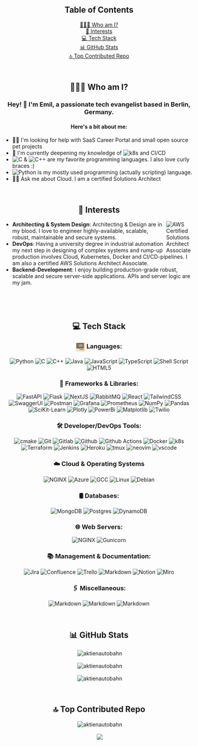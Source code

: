 <!DOCTYPE html>
<html lang="en">
<head>
<meta name="google-site-verification" content="NMburJ0yGQbBOvQcOdXozWOqJXgczd54tpUAV_E6mwA" />
</head>
<body>
<div align="center" id="table-of-contents">
<h2>Table of Contents</h2>
<a href="#who-am-i">👨🏻‍💻 Who am I?</a><br>
<a href="#interests">🚀 Interests</a><br>
<a href="#tech-stack">💻 Tech Stack</a><br>
<a href="#github-stats">📊 GitHub Stats</a><br>
<a href="#top-contributed-repo">🔝 Top Contributed Repo</a>
 
</div>

<p>&nbsp;</p>

<h2 align="center" id="who-am-i">👨🏻‍💻 Who am I?</h2>
<h3 align="center">Hey! 👋 I'm Emil, a passionate tech evangelist based in Berlin, Germany.</h3> <h4 align="center">Here's a bit about me:</h4>
<p align="center"> 
<ul>
<li>🙏🏻 I'm looking for help with SaaS Career Portal and small open source pet projects</li>
<li>📖 I'm currently deepening my knowledge of <img alt="k8s" src="https://img.shields.io/badge/kubernetes-%23326ce5.svg?style=flat&logo=kubernetes&logoColor=white"> and CI/CD</li>
<li><img alt="C" src="https://img.shields.io/badge/c-%2300599C.svg?style=flat&logo=c&logoColor=white"> & <img alt="C++" src="https://img.shields.io/badge/c++-%2300599C.svg?style=flat&logo=c&logoColor=white"> are my favorite programming languages. I also love curly braces :)</li>
<li><img alt="Python" src="https://img.shields.io/badge/python-3670A0?style=flat&logo=python&logoColor=ffdd54"> is my mostly used programming (actually scripting) language.
</li>
<li>🙋🏻 Ask me about Cloud. I am a certified Solutions Architect</li>
</ul>

<p>&nbsp;</p>

<h2 align="center" id="interests">🚀 Interests</h2>
<a href="https://www.credly.com/badges/65b7b8ca-aed7-4964-bb04-1eca8963f9d1/public_url">
<img align="right" width="75 " alt="AWS Certified Solutions Architect Associate" src="https://images.credly.com/size/220x220/images/0e284c3f-5164-4b21-8660-0d84737941bc/image.png"/>
</a>
<ul>
<li><strong>Architecting & System Design</strong>: Architecting & Design are in my blood. I love to engineer highly-available, scalable, robust, maintainable and secure systems.</li>
<li><strong>DevOps</strong>: Having a university degree in industrial automation my next step in designing of complex systems and rump-up production involves Cloud, Kubernetes, Docker and CI/CD-pipelines. I am also a certified AWS Solutions Architect Associate.</li>
<li><strong>Backend-Development</strong>: I enjoy building production-grade robust, scalable and secure server-side applications. APIs and server logic are my jam.</li>
</ul>
<p align="center">
<br>
<p>&nbsp;</p>

<h2 align="center" id="tech-stack">💻 Tech Stack</h2>
<p align="center">
<h3 align="center"> 
<img alt="Languages" src="./code-svgrepo-com.svg" width="24" height="24" align="center">
Languages:</h3>
<p align="center">
<img alt="Python" src="https://img.shields.io/badge/python-3670A0?style=flat&logo=python&logoColor=ffdd54">
<img alt="C" src="https://img.shields.io/badge/c-%2300599C.svg?style=flat&logo=c&logoColor=white">
<img alt="C++" src="https://img.shields.io/badge/c++-%2300599C.svg?style=flat&logo=c&logoColor=white">
<img alt="Java" src="https://img.shields.io/badge/java-%23ED8B00.svg?style=flat&logo=openjdk&logoColor=white">
<img alt="JavaScript" src="https://img.shields.io/badge/javascript-%23323330.svg?style=flat&logo=javascript&logoColor=%23F7DF1E">
<img alt="TypeScript" src="https://img.shields.io/badge/typescript-%23007ACC.svg?style=flat&logo=typescript&logoColor=white">
<img alt="Shell Script" src="https://img.shields.io/badge/shell_script-%23121011.svg?style=flat&logo=gnu-bash&logoColor=white">
<img alt="HTML5" src="https://img.shields.io/badge/html5-%23E34F26.svg?style=flat&logo=html5&logoColor=white">
</p>

<h3 align="center">🚀 Frameworks & Libraries:</h3>
<p align="center">

<img alt="FastAPI" src="https://img.shields.io/badge/FastAPI-005571?style=flat&logo=fastapi">
<img alt="Flask" src="https://img.shields.io/badge/flask-%23000.svg?style=flat&logo=flask&logoColor=white"> 
<img alt="NextJS" src="https://img.shields.io/badge/Next-black?style=flat&logo=next.js&logoColor=white"> 
<img alt="RabbitMQ" src="https://img.shields.io/badge/rabbitmq-FF6600?style=flat&logo=rabbitmq&logoColor=white">
<img alt="React" src="https://img.shields.io/badge/react-%2320232a.svg?style=flat&logo=react&logoColor=%2361DAFB">
<img alt="TailwindCSS" src="https://img.shields.io/badge/tailwindcss-%2338B2AC.svg?style=flat&logo=tailwind-css&logoColor=white"> 
<img alt="SwaggerUI" src="https://img.shields.io/badge/-Swagger-%23Clojure?style=flat&logo=swagger&logoColor=white">
<img alt="Postman" src="https://img.shields.io/badge/Postman-FF6C37?style=flat&logo=postman&logoColor=white">
<img alt="Grafana" src="https://img.shields.io/badge/grafana-%23F46800.svg?style=flat&logo=grafana&logoColor=white">
<img alt="Prometheus" src="https://img.shields.io/badge/Prometheus-E6522C?style=flat&logo=Prometheus&logoColor=white">
<img alt="NumPy" src="https://img.shields.io/badge/numpy-%23013243.svg?style=flat&logo=numpy&logoColor=white">
<img alt="Pandas" src="https://img.shields.io/badge/pandas-%23150458.svg?style=flat&logo=pandas&logoColor=white">
<img alt="SciKit-Learn" src="https://img.shields.io/badge/scikit--learn-%23F7931E.svg?style=flat&logo=scikit-learn&logoColor=white">
<img alt="Plotly" src="https://img.shields.io/badge/Plotly-%233F4F75.svg?style=flat&logo=plotly&logoColor=white">
<img alt="PowerBi" src="https://img.shields.io/badge/power_bi-F2C811?style=flat&logo=powerbi&logoColor=black">
<img alt="Matplotlib" src="https://img.shields.io/badge/Matplotlib-%23ffffff.svg?style=flat&logo=Matplotlib&logoColor=black">
<img alt="Twilio" src="https://img.shields.io/badge/Twilio-F22F46?style=flat&logo=Twilio&logoColor=white">
</p>

<h3 align="center">🛠️ Developer/DevOps Tools:</h3>
<p align="center">
<img alt="cmake" src="https://img.shields.io/badge/CMake-%23008FBA.svg?style=flat&logo=cmake&logoColor=white">
<img alt="Git" src="https://img.shields.io/badge/git-%23F05033.svg?style=flat&logo=git&logoColor=white">
<img alt="Gitlab" src="https://img.shields.io/badge/gitlab-%23181717.svg?style=flat&logo=gitlab&logoColor=orange">
<img alt="Github" src="https://img.shields.io/badge/github-%23121011.svg?style=flat&logo=github&logoColor=white">
<img alt="Github Actions" src="https://img.shields.io/badge/github%20actions-%232671E5.svg?style=flat&logo=githubactions&logoColor=white">
<img alt="Docker" src="https://img.shields.io/badge/docker-%230db7ed.svg?style=flat&logo=docker&logoColor=white">
<img alt="k8s" src="https://img.shields.io/badge/kubernetes-%23326ce5.svg?style=flat&logo=kubernetes&logoColor=white">
<img alt="Terraform" src="https://img.shields.io/badge/terraform-%235835CC.svg?style=flat&logo=terraform&logoColor=white">
<img alt="Jenkins" src="https://img.shields.io/badge/jenkins-%232C5263.svg?style=flat&logo=jenkins&logoColor=white">
<img alt="Heroku" src="https://img.shields.io/badge/heroku-%23430098.svg?style=flat&logo=heroku&logoColor=white"> 
<img alt="tmux" src="https://img.shields.io/badge/tmux-1BB91F?style=flat&logo=tmux&logoColor=white"> 
<img alt="neovim" src="https://img.shields.io/badge/NeoVim-%2357A143.svg?&style=flat&logo=neovim&logoColor=white"> 
<img alt="vscode" src="https://img.shields.io/badge/Visual_Studio_Code-0078D4?style=flat&logo=visual%20studio%20code&logoColor=white"> 
</p>

<h3 align="center">☁️ Cloud & Operating Systems</h3>
<p align="center">
<img alt="NGINX" src="https://img.shields.io/badge/AWS-%23FF9900.svg?style=flat&logo=amazon-aws&logoColor=white">
<img alt="Azure" src="https://img.shields.io/badge/azure-%230072C6.svg?style=flat&logo=microsoftazure&logoColor=white">
<img alt="GCC" src="https://img.shields.io/badge/GoogleCloud-%234285F4.svg?style=flat&logo=google-cloud&logoColor=white">
<img alt="Linux" src="https://img.shields.io/badge/Linux-FCC624?style=flat&logo=linux&logoColor=black">
<img alt="Debian" src="https://img.shields.io/badge/Debian-A81D33?style=flat&logo=debian&logoColor=white">


<p align="center">

<h3 align="center">🛢️ Databases:</h3>
<p align="center">
<img alt="MongoDB" src="https://img.shields.io/badge/MongoDB-%234ea94b.svg?style=flat&logo=mongodb&logoColor=white">
<img alt="Postgres" src="https://img.shields.io/badge/postgres-%23316192.svg?style=flat&logo=postgresql&logoColor=white">
<img alt="DynamoDB" src="https://img.shields.io/badge/Amazon%20DynamoDB-4053D6?style=flat&logo=Amazon%20DynamoDB&logoColor=white">
</p>

<h3 align="center">🌐 Web Servers:</h3>
<p align="center">
<img alt="NGINX" src="https://img.shields.io/badge/nginx-%23009639.svg?style=flat&logo=nginx&logoColor=white">
<img alt="Gunicorn" src="https://img.shields.io/badge/gunicorn-%298729.svg?style=flat&logo=gunicorn&logoColor=white">
</p>

<h3 align="center">📚 Management & Documentation:</h3>
<p align="center">
<img alt="Jira" src="https://img.shields.io/badge/jira-%230A0FFF.svg?style=flat&logo=jira&logoColor=white">
<img alt="Confluence" src="https://img.shields.io/badge/confluence-%23172BF4.svg?style=flat&logo=confluence&logoColor=white">
<img alt="Trello" src="https://img.shields.io/badge/Trello-%23026AA7.svg?style=flat&logo=Trello&logoColor=white">
<img alt="Markdown" src="https://img.shields.io/badge/markdown-%23000000.svg?style=flat&logo=markdown&logoColor=white">
<img alt="Notion" src="https://img.shields.io/badge/Notion-%23000000.svg?style=flat&logo=notion&logoColor=white"> 
<img alt="Miro" src="https://img.shields.io/badge/Miro-050038?style=flat&logo=Miro&logoColor=white"> 

<h3 align="center">🖇️ Miscellaneous:</h3>
<p align="center">
<img alt="Markdown" src="https://img.shields.io/badge/figma-%23F24E1E.svg?style=flat&logo=figma&logoColor=white">   
<img alt="Markdown" src="https://img.shields.io/badge/-RaspberryPi-C51A4A?style=flat&logo=Raspberry-Pi">
<img alt="Markdown" src="https://img.shields.io/badge/homebridge-%23491F59.svg?style=flat&logo=homebridge&logoColor=white">

<p>&nbsp;</p>

<h2 align="center" id="github-stats">📊 GitHub Stats</h2>
<p align="center">&nbsp;<img align="center" src="https://github-readme-stats.vercel.app/api?username=aktienautobahn&theme=dark&hide_border=false&include_all_commits=false&count_private=false" alt="aktienautobahn" /></p>
<p align="center">&nbsp;<img align="center" src="https://github-readme-streak-stats.herokuapp.com/?user=aktienautobahn&theme=dark&hide_border=false" alt="aktienautobahn" /></p>
<p align="center">&nbsp;<img align="center" src="https://github-readme-stats.vercel.app/api/top-langs/?username=aktienautobahn&theme=dark&hide_border=false&include_all_commits=false&count_private=false&layout=compact" alt="aktienautobahn" /></p>

<p>&nbsp;</p>

<h2 align="center" id="top-contributed-repo">🔝 Top Contributed Repo</h2>
<p align="center">&nbsp;<img align="center" src="https://github-contributor-stats.vercel.app/api?username=aktienautobahn&limit=5&theme=dark&combine_all_yearly_contributions=true" alt="aktienautobahn" /></p>

<p align="center">&nbsp;<img align="center" src="https://visitcount.itsvg.in/api?id=aktienautobahn&label=Profile%20Views&color=12&icon=5&pretty=true"/></p>



</body>
</html>
